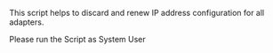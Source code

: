 This script helps to discard and renew IP address configuration for all adapters.

Please run the Script as System User